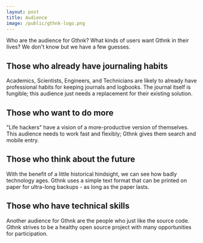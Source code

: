 ```yaml
---
layout: post
title: Audience
image: /public/gthnk-logo.png
---
```


Who are the audience for Gthnk?
What kinds of users want Gthnk in their lives?
We don't know but we have a few guesses.

## Those who already have journaling habits

Academics, Scientists, Engineers, and Technicians are likely to already have professional habits for keeping journals and logbooks.
The journal itself is fungible; this audience just needs a replacement for their existing solution.

## Those who want to do more

"Life hackers" have a vision of a more-productive version of themselves.
This audience needs to work fast and flexibly; Gthnk gives them search and mobile entry.

## Those who think about the future

With the benefit of a little historical hindsight, we can see how badly technology ages.
Gthnk uses a simple text format that can be printed on paper for ultra-long backups - as long as the paper lasts.

## Those who have technical skills

Another audience for Gthnk are the people who just like the source code.
Gthnk strives to be a healthy open source project with many opportunities for participation.
